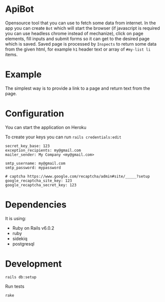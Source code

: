 # ApiBot

Opensource tool that you can use to fetch some data from internet. In the app
you can create `Bot` which will start the browser (if javascript is required you
can use headless chrome instead of mechanize), click on page elements, fill
inputs and submit forms so it can get to the desired page which is saved. Saved
page is processed by `Inspects` to return some data from the given html, for
example `h1` header text or array of `#my-list li` items.

# Example

The simplest way is to provide a link to a page and return text from the page.


# Configuration

You can start the application on Heroku


To create your keys you can run `rails credentials:edit`

```
secret_key_base: 123
exception_recipients: my@gmail.com
mailer_sender: My Company <my@gmail.com>

smtp_username: my@gmail.com
smtp_password: mypassword

# captcha https://www.google.com/recaptcha/admin#site/_____?setup
google_recaptcha_site_key: 123
google_recaptcha_secret_key: 123
```

# Dependencies

It is using:
* Ruby on Rails v6.0.2
* ruby
* sidekiq
* postgresql

# Development

```
rails db:setup
```

Run tests

```
rake
```
